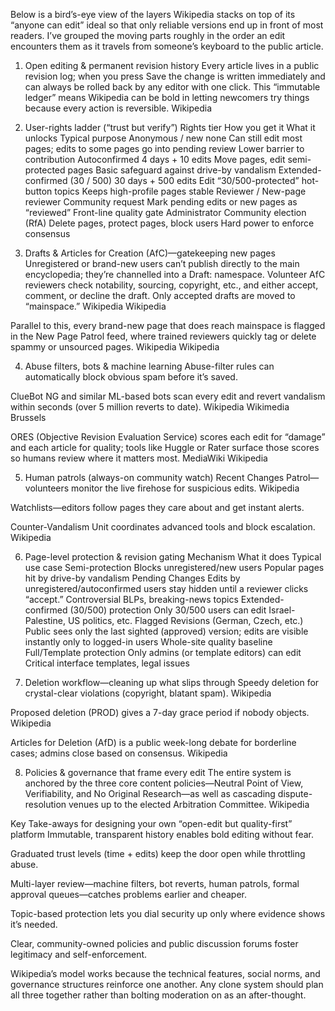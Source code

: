 Below is a bird’s-eye view of the layers Wikipedia stacks on top of its “anyone can edit” ideal so that only reliable versions end up in front of most readers. I’ve grouped the moving parts roughly in the order an edit encounters them as it travels from someone’s keyboard to the public article.

1. Open editing & permanent revision history
Every article lives in a public revision log; when you press Save the change is written immediately and can always be rolled back by any editor with one click. This “immutable ledger” means Wikipedia can be bold in letting newcomers try things because every action is reversible. 
Wikipedia

2. User-rights ladder (“trust but verify”)
Rights tier	How you get it	What it unlocks	Typical purpose
Anonymous / new	none	Can still edit most pages; edits to some pages go into pending review	Lower barrier to contribution
Autoconfirmed	4 days + 10 edits	Move pages, edit semi-protected pages	Basic safeguard against drive-by vandalism
Extended-confirmed (30 / 500)	30 days + 500 edits	Edit “30/500-protected” hot-button topics	Keeps high-profile pages stable
Reviewer / New-page reviewer	Community request	Mark pending edits or new pages as “reviewed”	Front-line quality gate
Administrator	Community election (RfA)	Delete pages, protect pages, block users	Hard power to enforce consensus

3. Drafts & Articles for Creation (AfC)—gatekeeping new pages
Unregistered or brand-new users can’t publish directly to the main encyclopedia; they’re channelled into a Draft: namespace. Volunteer AfC reviewers check notability, sourcing, copyright, etc., and either accept, comment, or decline the draft. Only accepted drafts are moved to “mainspace.” 
Wikipedia
Wikipedia

Parallel to this, every brand-new page that does reach mainspace is flagged in the New Page Patrol feed, where trained reviewers quickly tag or delete spammy or unsourced pages. 
Wikipedia
Wikipedia

4. Abuse filters, bots & machine learning
Abuse-filter rules can automatically block obvious spam before it’s saved.

ClueBot NG and similar ML-based bots scan every edit and revert vandalism within seconds (over 5 million reverts to date). 
Wikipedia
Wikimedia Brussels

ORES (Objective Revision Evaluation Service) scores each edit for “damage” and each article for quality; tools like Huggle or Rater surface those scores so humans review where it matters most. 
MediaWiki
Wikipedia

5. Human patrols (always-on community watch)
Recent Changes Patrol—volunteers monitor the live firehose for suspicious edits. 
Wikipedia

Watchlists—editors follow pages they care about and get instant alerts.

Counter-Vandalism Unit coordinates advanced tools and block escalation. 
Wikipedia

6. Page-level protection & revision gating
Mechanism	What it does	Typical use case
Semi-protection	Blocks unregistered/new users	Popular pages hit by drive-by vandalism
Pending Changes	Edits by unregistered/autoconfirmed users stay hidden until a reviewer clicks “accept.”	Controversial BLPs, breaking-news topics
Extended-confirmed (30/500) protection	Only 30/500 users can edit	Israel-Palestine, US politics, etc.
Flagged Revisions (German, Czech, etc.)	Public sees only the last sighted (approved) version; edits are visible instantly only to logged-in users	Whole-site quality baseline
Full/Template protection	Only admins (or template editors) can edit	Critical interface templates, legal issues

7. Deletion workflow—cleaning up what slips through
Speedy deletion for crystal-clear violations (copyright, blatant spam). 
Wikipedia

Proposed deletion (PROD) gives a 7-day grace period if nobody objects. 
Wikipedia

Articles for Deletion (AfD) is a public week-long debate for borderline cases; admins close based on consensus. 
Wikipedia

8. Policies & governance that frame every edit
The entire system is anchored by the three core content policies—Neutral Point of View, Verifiability, and No Original Research—as well as cascading dispute-resolution venues up to the elected Arbitration Committee. 
Wikipedia

Key Take-aways for designing your own “open-edit but quality-first” platform
Immutable, transparent history enables bold editing without fear.

Graduated trust levels (time + edits) keep the door open while throttling abuse.

Multi-layer review—machine filters, bot reverts, human patrols, formal approval queues—catches problems earlier and cheaper.

Topic-based protection lets you dial security up only where evidence shows it’s needed.

Clear, community-owned policies and public discussion forums foster legitimacy and self-enforcement.

Wikipedia’s model works because the technical features, social norms, and governance structures reinforce one another. Any clone system should plan all three together rather than bolting moderation on as an after-thought.